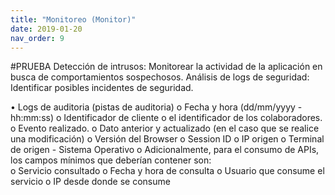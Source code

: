 ```yaml
---
title: "Monitoreo (Monitor)"
date: 2019-01-20
nav_order: 9
---
```


#PRUEBA
Detección de intrusos: Monitorear la actividad de la aplicación en busca de comportamientos sospechosos.
Análisis de logs de seguridad: Identificar posibles incidentes de seguridad.

•	Logs de auditoria (pistas de auditoria)
    o	Fecha y hora (dd/mm/yyyy - hh:mm:ss)
    o	Identificador de cliente o el identificador de los colaboradores.
    o	Evento realizado.
    o	Dato anterior y actualizado (en el caso que se realice una modificación)
    o	Versión del Browser 
    o	Session ID 
    o	IP origen 
    o	Terminal de origen - Sistema Operativo
    o	Adicionalmente, para el consumo de APIs, los campos mínimos que deberían contener son:  
    o	Servicio consultado
    o	Fecha y hora de consulta
    o	Usuario que consume el servicio
    o	IP desde donde se consume
    